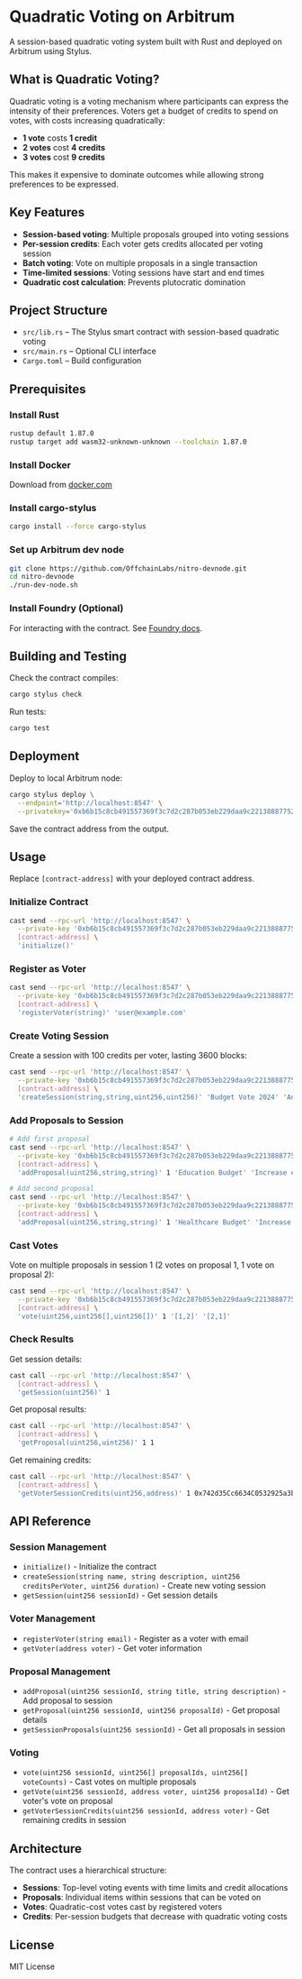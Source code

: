 # Quadratic Voting on Arbitrum

A session-based quadratic voting system built with Rust and deployed on Arbitrum using Stylus.

## What is Quadratic Voting?

Quadratic voting is a voting mechanism where participants can express the intensity of their preferences. Voters get a budget of credits to spend on votes, with costs increasing quadratically:

- **1 vote** costs **1 credit**
- **2 votes** cost **4 credits**
- **3 votes** cost **9 credits**

This makes it expensive to dominate outcomes while allowing strong preferences to be expressed.

## Key Features

- **Session-based voting**: Multiple proposals grouped into voting sessions
- **Per-session credits**: Each voter gets credits allocated per voting session
- **Batch voting**: Vote on multiple proposals in a single transaction
- **Time-limited sessions**: Voting sessions have start and end times
- **Quadratic cost calculation**: Prevents plutocratic domination

## Project Structure

- `src/lib.rs` – The Stylus smart contract with session-based quadratic voting
- `src/main.rs` – Optional CLI interface
- `Cargo.toml` – Build configuration

## Prerequisites

### Install Rust
```bash
rustup default 1.87.0
rustup target add wasm32-unknown-unknown --toolchain 1.87.0
```

### Install Docker
Download from [docker.com](https://www.docker.com/)

### Install cargo-stylus
```bash
cargo install --force cargo-stylus
```

### Set up Arbitrum dev node
```bash
git clone https://github.com/OffchainLabs/nitro-devnode.git
cd nitro-devnode
./run-dev-node.sh
```

### Install Foundry (Optional)
For interacting with the contract. See [Foundry docs](https://book.getfoundry.sh/).

## Building and Testing

Check the contract compiles:
```bash
cargo stylus check
```

Run tests:
```bash
cargo test
```

## Deployment

Deploy to local Arbitrum node:
```bash
cargo stylus deploy \
  --endpoint='http://localhost:8547' \
  --privatekey='0xb6b15c8cb491557369f3c7d2c287b053eb229daa9c22138887752191c9520659'
```

Save the contract address from the output.

## Usage

Replace `[contract-address]` with your deployed contract address.

### Initialize Contract
```bash
cast send --rpc-url 'http://localhost:8547' \
  --private-key '0xb6b15c8cb491557369f3c7d2c287b053eb229daa9c22138887752191c9520659' \
  [contract-address] \
  'initialize()'
```

### Register as Voter
```bash
cast send --rpc-url 'http://localhost:8547' \
  --private-key '0xb6b15c8cb491557369f3c7d2c287b053eb229daa9c22138887752191c9520659' \
  [contract-address] \
  'registerVoter(string)' 'user@example.com'
```

### Create Voting Session
Create a session with 100 credits per voter, lasting 3600 blocks:
```bash
cast send --rpc-url 'http://localhost:8547' \
  --private-key '0xb6b15c8cb491557369f3c7d2c287b053eb229daa9c22138887752191c9520659' \
  [contract-address] \
  'createSession(string,string,uint256,uint256)' 'Budget Vote 2024' 'Annual budget allocation' 100 3600
```

### Add Proposals to Session
```bash
# Add first proposal
cast send --rpc-url 'http://localhost:8547' \
  --private-key '0xb6b15c8cb491557369f3c7d2c287b053eb229daa9c22138887752191c9520659' \
  [contract-address] \
  'addProposal(uint256,string,string)' 1 'Education Budget' 'Increase education funding by 20%'

# Add second proposal
cast send --rpc-url 'http://localhost:8547' \
  --private-key '0xb6b15c8cb491557369f3c7d2c287b053eb229daa9c22138887752191c9520659' \
  [contract-address] \
  'addProposal(uint256,string,string)' 1 'Healthcare Budget' 'Increase healthcare funding by 15%'
```

### Cast Votes
Vote on multiple proposals in session 1 (2 votes on proposal 1, 1 vote on proposal 2):
```bash
cast send --rpc-url 'http://localhost:8547' \
  --private-key '0xb6b15c8cb491557369f3c7d2c287b053eb229daa9c22138887752191c9520659' \
  [contract-address] \
  'vote(uint256,uint256[],uint256[])' 1 '[1,2]' '[2,1]'
```

### Check Results
Get session details:
```bash
cast call --rpc-url 'http://localhost:8547' \
  [contract-address] \
  'getSession(uint256)' 1
```

Get proposal results:
```bash
cast call --rpc-url 'http://localhost:8547' \
  [contract-address] \
  'getProposal(uint256,uint256)' 1 1
```

Get remaining credits:
```bash
cast call --rpc-url 'http://localhost:8547' \
  [contract-address] \
  'getVoterSessionCredits(uint256,address)' 1 0x742d35Cc6634C0532925a3b844Bc454e4438f44e
```

## API Reference

### Session Management
- `initialize()` - Initialize the contract
- `createSession(string name, string description, uint256 creditsPerVoter, uint256 duration)` - Create new voting session
- `getSession(uint256 sessionId)` - Get session details

### Voter Management
- `registerVoter(string email)` - Register as a voter with email
- `getVoter(address voter)` - Get voter information

### Proposal Management
- `addProposal(uint256 sessionId, string title, string description)` - Add proposal to session
- `getProposal(uint256 sessionId, uint256 proposalId)` - Get proposal details
- `getSessionProposals(uint256 sessionId)` - Get all proposals in session

### Voting
- `vote(uint256 sessionId, uint256[] proposalIds, uint256[] voteCounts)` - Cast votes on multiple proposals
- `getVote(uint256 sessionId, address voter, uint256 proposalId)` - Get voter's vote on proposal
- `getVoterSessionCredits(uint256 sessionId, address voter)` - Get remaining credits in session

## Architecture

The contract uses a hierarchical structure:
- **Sessions**: Top-level voting events with time limits and credit allocations
- **Proposals**: Individual items within sessions that can be voted on
- **Votes**: Quadratic-cost votes cast by registered voters
- **Credits**: Per-session budgets that decrease with quadratic voting costs

## License

MIT License

